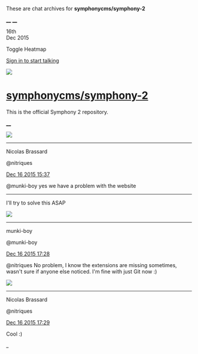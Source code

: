 These are chat archives for **symphonycms/symphony-2**

[__](/symphonycms/symphony-2/archives/2015/12/17)
[__](/symphonycms/symphony-2/archives/2015/12/15)

16th  
Dec 2015

Toggle Heatmap

[Sign in to start talking](/login?action=login&button=archive-login)

![](https://avatars-02.gitter.im/group/iv/3/57542c45c43b8c601977197e?s=48)

#  [symphonycms/symphony-2](/symphonycms/symphony-2)

This is the official Symphony 2 repository.

[ __ ](/orgs/symphonycms/rooms "More symphonycms rooms" )

![](https://avatars1.githubusercontent.com/u/771169?v=3&s=30)

__ __

Nicolas Brassard

@nitriques

[Dec 16 2015
15:37](https://gitter.im/symphonycms/symphony-2?at=5671854f355706ad4e3bc075 ""
)

@munki-boy yes we have a problem with the website

__ __

I'll try to solve this ASAP

![](https://avatars1.githubusercontent.com/u/4517581?v=3&s=30)

__ __

munki-boy

@munki-boy

[Dec 16 2015
17:28](https://gitter.im/symphonycms/symphony-2?at=56719f5af31bbe91555ad989 ""
)

@nitriques No problem, I know the extensions are missing sometimes, wasn't
sure if anyone else noticed. I'm fine with just Git now :)

![](https://avatars1.githubusercontent.com/u/771169?v=3&s=30)

__ __

Nicolas Brassard

@nitriques

[Dec 16 2015
17:29](https://gitter.im/symphonycms/symphony-2?at=56719f644a9f5f6772aba7cb ""
)

Cool :)

_

